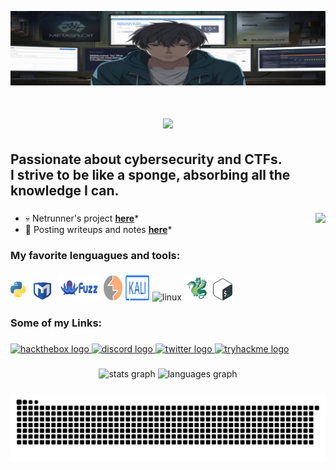[![MasterHead](assets/mybanner.jpeg)]()

###

<h1 align="center">
    <img src="https://readme-typing-svg.herokuapp.com/?font=Righteous&size=35&center=true&vCenter=true&width=500&height=70&duration=4000&lines=Hi+There!+👋;+I'm+Whare1!;" />
</h1>
<h2 align="left">Passionate about cybersecurity and CTFs.<br>I strive to be like a sponge, absorbing all the knowledge I can.</h2>


###

<img align="right" height="150" src="https://media2.giphy.com/media/v1.Y2lkPTc5MGI3NjExeHIyc3I5azgzMG93NzA2dDlsbHM5Z240c3hlZm54bHljNWp1c3E2aCZlcD12MV9pbnRlcm5hbF9naWZfYnlfaWQmY3Q9Zw/RttbeHaKO7rtvh9Vch/giphy.gif"  />

###


- 💀 Netrunner's project [**here**](https://www.netrunners.in/)*
- 📝 Posting writeups and notes [**here**](https://whare1.netrunners.in)*


###

<h3 align="left">My favorite lenguagues and tools:</h3>

###

<div align="left">
  <img src="assets/py.svg" height="30" alt="py"  />
  <img src="assets/msf.svg" alt="metasploit" width="40" height="30"/>
  <img src="assets/wf.svg" alt="wfuzz" width="70" height="40"/>
  <img src="assets/burp.svg" alt="burpsuite" width="30" height="40"/>
  <img src="assets/kalisito.svg" alt="kali" width="40" height="40"/>
  <img src="https://cdn.jsdelivr.net/gh/devicons/devicon/icons/linux/linux-original.svg" height="40" alt="linux"  />
  <img src="assets/hydra.svg" alt="hydra" width="40" height="40"/>
  <img src="assets/bash_icon.svg" alt="bash" width="35" height="35"/>
</div>

###
<h3 align="left">Some of my Links:</h4>

###

<div align="left">
  <a href="https://app.hackthebox.com/profile/2087281" target="_blank" rel="noopener noreferrer">
    <img src="https://img.shields.io/badge/HACKTHEBOX-green?style=for-the-badge&logo=hackthebox" height="35" alt="hackthebox logo" />
  </a>
  <a href="https://discord.com/users/.whare1" target="_blank" rel="noopener noreferrer">
    <img src="https://img.shields.io/static/v1?message=Discord&logo=discord&label=&color=7289DA&logoColor=white&labelColor=&style=for-the-badge" height="35" alt="discord logo" />
  </a>
  <a href="https://twitter.com/eswhare1" target="_blank" rel="noopener noreferrer">
    <img src="https://img.shields.io/badge/TWITTER-black?style=for-the-badge&logo=x" height="35" alt="twitter logo" />
  </a>
  <a href="https://tryhackme.com/p/whare1" target="_blank" rel="noopener noreferrer">
    <img src="https://img.shields.io/badge/TRYHACKME-red?style=for-the-badge&logo=tryhackme" height="35" alt="tryhackme logo" />
  </a>
</div>


###

<div align="center">
  <img src="https://github-readme-stats.vercel.app/api?username=whare1&hide_title=false&hide_rank=false&show_icons=true&include_all_commits=true&count_private=true&disable_animations=false&theme=dracula&locale=en&hide_border=false" height="150" alt="stats graph"  />
  <img src="https://github-readme-stats.vercel.app/api/top-langs?username=whare1&locale=en&hide_title=false&layout=compact&card_width=320&langs_count=5&theme=dracula&hide_border=false" height="150" alt="languages graph"  />
</div>

###

<picture>
  <source media="(prefers-color-scheme: dark)" srcset="https://raw.githubusercontent.com/whare1/whare1/output/github-snake-dark.svg" />
  <source media="(prefers-color-scheme: light)" srcset="https://raw.githubusercontent.com/whare1/whare1/output/github-snake.svg" />
  <img alt="github-snake" src="https://raw.githubusercontent.com/whare1/whare1/output/github-snake.svg" />
</picture>

###
